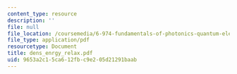 ```yaml
---
content_type: resource
description: ''
file: null
file_location: /coursemedia/6-974-fundamentals-of-photonics-quantum-electronics-spring-2006/9653a2c15ca612fbc9e205d21291baab_dens_enrgy_relax.pdf
file_type: application/pdf
resourcetype: Document
title: dens_enrgy_relax.pdf
uid: 9653a2c1-5ca6-12fb-c9e2-05d21291baab
---
```

